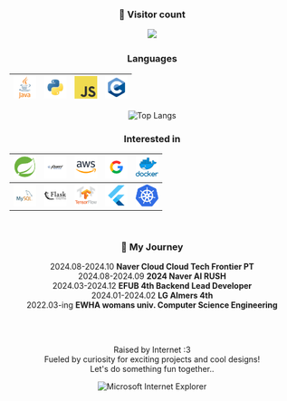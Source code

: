 <div align="center">
  
### 👋 Visitor count
<img src="https://profile-counter.glitch.me/jud1thdev/count.svg" />

<br> 

### Languages
<img title="Java" alt="Java" width="40px" src="https://raw.githubusercontent.com/github/explore/master/topics/java/java.png" />|<img alt="Python" title="Python" width="40px" src="https://raw.githubusercontent.com/github/explore/master/topics/python/python.png">|<img alt="javascript" title="javascript" width="40px" src="https://raw.githubusercontent.com/github/explore/master/topics/javascript/javascript.png">|<img alt="c" title="c" width="40px" src="https://raw.githubusercontent.com/github/explore/master/topics/c/c.png">
|--|--|--|--|

![Top Langs](https://github-readme-stats.vercel.app/api/top-langs/?username=jud1thdev&layout=compact)

### Interested in

<img title="SpringBoot" alt="SpringBoot" width="40px" src="https://raw.githubusercontent.com/github/explore/master/topics/spring/spring.png">|<img title="jQuery" alt="jQuery" width="40px" src="https://raw.githubusercontent.com/github/explore/master/topics/jquery/jquery.png">|<img title="AWS" alt="AWS" width="40px" src="https://raw.githubusercontent.com/github/explore/master/topics/aws/aws.png">|<img title="google" alt="google" width="40px" src="https://raw.githubusercontent.com/github/explore/master/topics/google/google.png">|<img title="Docker" alt="Docker" width="40px" src="https://raw.githubusercontent.com/github/explore/master/topics/docker/docker.png">
|--|--|--|--|--|
<img title="sql" alt="sql" width="40px" src="https://raw.githubusercontent.com/github/explore/master/topics/mysql/mysql.png">|<img title="Flask" alt="Flask" width="40px" src="https://raw.githubusercontent.com/github/explore/master/topics/flask/flask.png">|<img title="tensorflow" alt="tensorflow" width="40px" src="https://raw.githubusercontent.com/github/explore/master/topics/tensorflow/tensorflow.png">|<img title="flutter" alt="flutter" width="40px" src="https://raw.githubusercontent.com/github/explore/master/topics/flutter/flutter.png">|<img title="Kubernetes" alt="Kubernetes" width="40px" src="https://raw.githubusercontent.com/github/explore/main/topics/kubernetes/kubernetes.png">

<br>

### 👣 My Journey
2024.08-2024.10 **Naver Cloud Cloud Tech Frontier PT** 
<br>
2024.08-2024.09 **2024 Naver AI RUSH**
<br>
2024.03-2024.12 **EFUB 4th Backend Lead Developer**
<br>
2024.01-2024.02 **LG AImers 4th**
<br>
2022.03-ing **EWHA womans univ. Computer Science Engineering**

<br>
<br>

Raised by Internet :3 
<br>
Fueled by curiosity for exciting projects and cool designs! 
<br>
Let's do something fun together..

<img src="https://raw.githubusercontent.com/BrunnerLivio/brunnerlivio/master/images/ie_logo.gif" alt="Microsoft Internet Explorer" />

</div>

